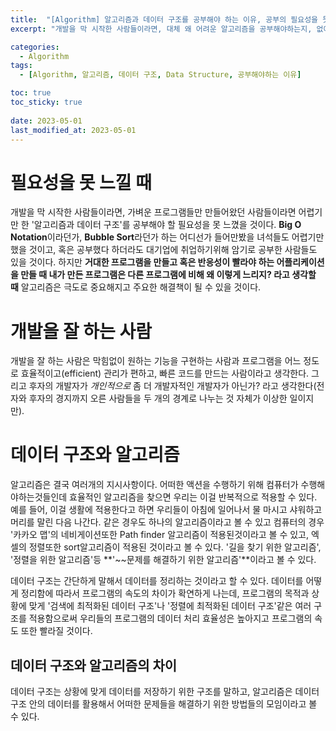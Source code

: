 ```yaml
---
title:  "[Algorithm] 알고리즘과 데이터 구조를 공부해야 하는 이유, 공부의 필요성을 못 느낄 때"
excerpt: "개발을 막 시작한 사람들이라면, 대체 왜 어려운 알고리즘을 공부해야하는지, 없어도 내 프로그램은 잘 실행되는데 왜 공부하라하는지 필요성을 못 느낄때 보면 좋은 글"

categories:
  - Algorithm
tags:
  - [Algorithm, 알고리즘, 데이터 구조, Data Structure, 공부해야하는 이유]

toc: true
toc_sticky: true
 
date: 2023-05-01
last_modified_at: 2023-05-01
---
```


# 필요성을 못 느낄 때
개발을 막 시작한 사람들이라면, 가벼운 프로그램들만 만들어왔던 사람들이라면 어렵기만 한 '알고리즘과 데이터 구조'를 공부해야 할 필요성을 못 느꼈을 것이다. **Big O Notation**이라던가, **Bubble Sort**라던가 하는 어디선가 들어만봤을 녀석들도 어렵기만 했을 것이고, 혹은 공부했다 하더라도 대기업에 취업하기위해 암기로 공부한 사람들도 있을 것이다. 하지만 **거대한 프로그램을 만들고 혹은 반응성이 빨라야 하는 어플리케이션을 만들 때 내가 만든 프로그램은 다른 프로그램에 비해 왜 이렇게 느리지? 라고 생각할 때** 알고리즘은 극도로 중요해지고 주요한 해결책이 될 수 있을 것이다.

# 개발을 잘 하는 사람
개발을 잘 하는 사람은 막힘없이 원하는 기능을 구현하는 사람과 프로그램을 어느 정도로 효율적이고(efficient) 관리가 편하고, 빠른 코드를 만드는 사람이라고 생각한다. 그리고 후자의 개발자가 *개인적으로* 좀 더 개발자적인 개발자가 아닌가? 라고 생각한다(전자와 후자의 경지까지 오른 사람들을 두 개의 경계로 나누는 것 자체가 이상한 일이지만).

# 데이터 구조와 알고리즘
알고리즘은 결국 여러개의 지시사항이다. 어떠한 액션을 수행하기 위해 컴퓨터가 수행해야하는것들인데 효율적인 알고리즘을 찾으면 우리는 이걸 반복적으로 적용할 수 있다. 예를 들어, 이걸 생활에 적용한다고 하면 우리들이 아침에 일어나서 물 마시고 샤워하고 머리를 말린 다음 나간다. 같은 경우도 하나의 알고리즘이라고 볼 수 있고 컴퓨터의 경우 '카카오 맵'의 네비게이션또한 Path finder 알고리즘이 적용된것이라고 볼 수 있고, 엑셀의 정렬또한 sort알고리즘이 적용된 것이라고 볼 수 있다. '길을 찾기 위한 알고리즘', '정렬을 위한 알고리즘'등 **'~~문제를 해결하기 위한 알고리즘'**이라고 볼 수 있다.

데이터 구조는 간단하게 말해서 데이터를 정리하는 것이라고 할 수 있다. 데이터를 어떻게 정리함에 따라서 프로그램의 속도의 차이가 확연하게 나는데, 프로그램의 목적과 상황에 맞게 '검색에 최적화된 데이터 구조'나 '정렬에 최적화된 데이터 구조'같은 여러 구조를 적용함으로써 우리들의 프로그램의 데이터 처리 효율성은 높아지고 프로그램의 속도 또한 빨라질 것이다.

## 데이터 구조와 알고리즘의 차이
데이터 구조는 상황에 맞게 데이터를 저장하기 위한 구조를 말하고, 알고리즘은 데이터 구조 안의 데이터를 활용해서 어떠한 문제들을 해결하기 위한 방법들의 모임이라고 볼 수 있다.




